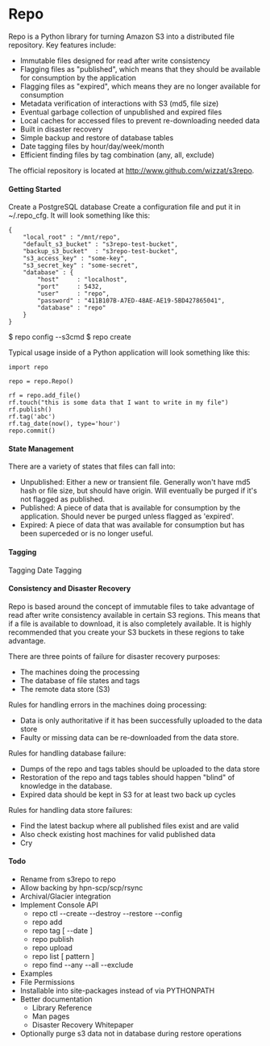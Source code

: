 Repo
=======
Repo is a Python library for turning Amazon S3 into a distributed file repository.  Key features include:
- Immutable files designed for read after write consistency
- Flagging files as "published", which means that they should be available for consumption by the application
- Flagging files as "expired", which means they are no longer available for consumption
- Metadata verification of interactions with S3 (md5, file size)
- Eventual garbage collection of unpublished and expired files
- Local caches for accessed files to prevent re-downloading needed data
- Built in disaster recovery
- Simple backup and restore of database tables
- Date tagging files by hour/day/week/month
- Efficient finding files by tag combination (any, all, exclude)

The official repository is located at http://www.github.com/wizzat/s3repo.

#### Getting Started ####

Create a PostgreSQL database
Create a configuration file and put it in ~/.repo\_cfg.  It will look something like this:

    {
        "local_root" : "/mnt/repo",
        "default_s3_bucket" : "s3repo-test-bucket",
        "backup_s3_bucket"  : "s3repo-test-bucket",
        "s3_access_key" : "some-key",
        "s3_secret_key" : "some-secret",
        "database" : {
            "host"     : "localhost",
            "port"     : 5432,
            "user"     : "repo",
            "password" : "411B107B-A7ED-48AE-AE19-5BD427865041",
            "database" : "repo"
        }
    }

$ repo config --s3cmd
$ repo create

Typical usage inside of a Python application will look something like this:

    import repo

    repo = repo.Repo()

    rf = repo.add_file()
    rf.touch("this is some data that I want to write in my file")
    rf.publish()
    rf.tag('abc')
    rf.tag_date(now(), type='hour')
    repo.commit()

#### State Management ####
There are a variety of states that files can fall into:
- Unpublished: Either a new or transient file. Generally won't have md5 hash or file size, but should have origin. Will eventually be purged if it's not flagged as published.
- Published: A piece of data that is available for consumption by the application. Should never be purged unless flagged as 'expired'.
- Expired: A piece of data that was available for consumption but has been superceded or is no longer useful.

#### Tagging ####
Tagging
Date Tagging

#### Consistency and Disaster Recovery ####
Repo is based around the concept of immutable files to take advantage of read after write consistency available in certain S3 regions.  This means that if a file is available to download, it is also completely available.  It is highly recommended that you create your S3 buckets in these regions to take advantage.

There are three points of failure for disaster recovery purposes:
- The machines doing the processing
- The database of file states and tags
- The remote data store (S3)

Rules for handling errors in the machines doing processing:
- Data is only authoritative if it has been successfully uploaded to the data store
- Faulty or missing data can be re-downloaded from the data store.

Rules for handling database failure:
- Dumps of the repo and tags tables should be uploaded to the data store
- Restoration of the repo and tags tables should happen "blind" of knowledge in the database.
- Expired data should be kept in S3 for at least two back up cycles

Rules for handling data store failures:
- Find the latest backup where all published files exist and are valid
- Also check existing host machines for valid published data
- Cry

#### Todo ####

- Rename from s3repo to repo
- Allow backing by hpn-scp/scp/rsync
- Archival/Glacier integration
- Implement Console API
    - repo ctl --create --destroy --restore --config
    - repo add
    - repo tag [ --date ]
    - repo publish
    - repo upload
    - repo list [ pattern ]
    - repo find --any --all --exclude
- Examples
- File Permissions
- Installable into site-packages instead of via PYTHONPATH
- Better documentation
    - Library Reference
    - Man pages
    - Disaster Recovery Whitepaper
- Optionally purge s3 data not in database during restore operations
